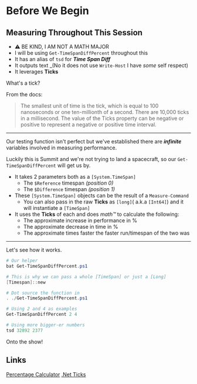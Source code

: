 # Before We Begin

## Measuring Throughout This Session

- ⚠️ BE KIND, I AM NOT A MATH MAJOR
- I will be using `Get-TimeSpanDiffPercent` throughout this
- It has an alias of `tsd` for _**Time Span Diff**_
- It outputs text _(No it does not use `Write-Host` I have _some_ self respect)
- It leverages **Ticks**

What's a tick?

From the docs:

> The smallest unit of time is the tick, which is equal to 100 nanoseconds or one ten-millionth of a second. 
> There are 10,000 ticks in a millisecond. 
> The value of the Ticks property can be negative or positive to represent a negative or positive time interval.

---

Our testing function isn't perfect but we've established there are _**infinite**_ variables involved in measuring performance.

Luckily this is Summit and we're not trying to land a spacecraft, so our `Get-TimeSpanDiffPercent` will get us by.

- It takes 2 parameters both as a `[System.TimeSpan]`
  * The `$Reference` timespan _(position 0)_
  * The `$Difference` timespan _(position 1)_
- These `[System.TimeSpan]` objects can be the result of a `Measure-Command`
  * You can also pass in the raw **Ticks** as `[long]`( a.k.a `[Int64]`) and it will instantiate a `[TimeSpan]`
- It uses the **Ticks** of each and does _math™_ to calculate the following:
  * The approximate increase in performance in %
  * The approximate decrease in time in %
  * The approximate times faster the faster run/timespan of the two was

---

Let's see how it works.

```powershell
# Our helper
bat Get-TimeSpanDiffPercent.ps1

# This is why we can pass a whole [TimeSpan] or just a [Long]
[Timespan]::new

# Dot source the function in
. ./Get-TimeSpanDiffPercent.ps1

# Using 2 and 4 as examples
Get-TimeSpanDiffPercent 2 4

# Using more bigger-er numbers
tsd 32892 2377
```

Onto the show!

## Links

[Percentage Calculator](https://www.calculator.net/percent-calculator.html)
[.Net Ticks](https://learn.microsoft.com/en-us/dotnet/api/system.timespan.ticks?view=net-8.0#remarks)
